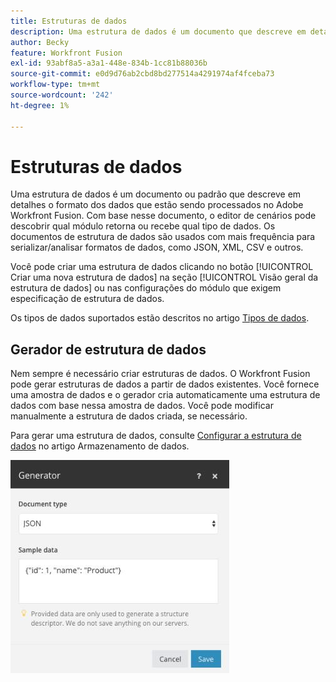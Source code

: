 ```yaml
---
title: Estruturas de dados
description: Uma estrutura de dados é um documento que descreve em detalhes o formato dos dados que estão sendo transferidos para o Adobe Workfront Fusion. Com base nesse documento, o editor de cenários pode descobrir qual módulo retorna ou recebe qual tipo de dados. Os documentos de estrutura de dados são usados com mais frequência para serializar/analisar formatos de dados, como JSON, XML, CSV e outros.
author: Becky
feature: Workfront Fusion
exl-id: 93abf8a5-a3a1-448e-834b-1cc81b88036b
source-git-commit: e0d9d76ab2cbd8bd277514a4291974af4fceba73
workflow-type: tm+mt
source-wordcount: '242'
ht-degree: 1%

---
```


# Estruturas de dados

Uma estrutura de dados é um documento ou padrão que descreve em detalhes o formato dos dados que estão sendo processados no Adobe Workfront Fusion. Com base nesse documento, o editor de cenários pode descobrir qual módulo retorna ou recebe qual tipo de dados. Os documentos de estrutura de dados são usados com mais frequência para serializar/analisar formatos de dados, como JSON, XML, CSV e outros.

Você pode criar uma estrutura de dados clicando no botão [!UICONTROL Criar uma nova estrutura de dados] na seção [!UICONTROL Visão geral da estrutura de dados] ou nas configurações do módulo que exigem especificação de estrutura de dados.

Os tipos de dados suportados estão descritos no artigo [Tipos de dados](/help/workfront-fusion/references/mapping-panel/data-types/item-data-types.md).


## Gerador de estrutura de dados

Nem sempre é necessário criar estruturas de dados. O Workfront Fusion pode gerar estruturas de dados a partir de dados existentes. Você fornece uma amostra de dados e o gerador cria automaticamente uma estrutura de dados com base nessa amostra de dados. Você pode modificar manualmente a estrutura de dados criada, se necessário.

Para gerar uma estrutura de dados, consulte [Configurar a estrutura de dados](/help/workfront-fusion/create-scenarios/map-data/data-stores.md#set-up-the-data-structure) no artigo Armazenamento de dados.

![Gerador de estrutura de dados](assets/data-structure-generator-350x341.jpg)
